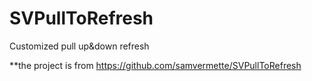 # SVPullToRefresh
Customized pull up&amp;down refresh


**the project is from https://github.com/samvermette/SVPullToRefresh
